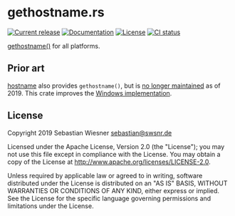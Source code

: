 # gethostname.rs

[![Current release](https://img.shields.io/crates/v/gethostname.svg)][crates]
[![Documentation](https://docs.rs/gethostname/badge.svg)][docs]
[![License](https://img.shields.io/github/license/lunaryorn/gethostname.rs.svg)][license]
[![CI status](https://github.com/lunaryorn/gethostname.rs/workflows/CI/badge.svg)][ci]

[gethostname()][ghn] for all platforms.

[crates]: https://crates.io/crates/gethostname
[docs]: https://docs.rs/gethostname
[license]: https://github.com/lunaryorn/gethostname.rs/blob/master/LICENSE
[ci]: https://github.com/lunaryorn/gethostname.rs/actions
[ghn]: http://pubs.opengroup.org/onlinepubs/9699919799/functions/gethostname.html

## Prior art

[hostname] also provides `gethostname()`, but is [no longer maintained][1] as of
2019.  This crate improves the [Windows implementation][2].

[hostname]: https://github.com/fengcen/hostname
[1]: https://github.com/fengcen/hostname/pull/4#issuecomment-455735989
[2]: https://github.com/fengcen/hostname/pull/4#issuecomment-433722692

## License

Copyright 2019 Sebastian Wiesner <sebastian@swsnr.de>

Licensed under the Apache License, Version 2.0 (the "License"); you may not use
this file except in compliance with the License. You may obtain a copy of the
License at <http://www.apache.org/licenses/LICENSE-2.0>.

Unless required by applicable law or agreed to in writing, software distributed
under the License is distributed on an "AS IS" BASIS, WITHOUT WARRANTIES OR
CONDITIONS OF ANY KIND, either express or implied. See the License for the
specific language governing permissions and limitations under the License.

